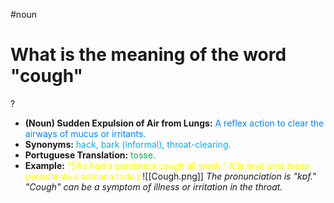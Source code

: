 #noun

# What is the meaning of the word "cough"  
?
* **(Noun) Sudden Expulsion of Air from Lungs:** <span style="color:rgb(0, 132, 255)">A reflex action to clear the airways of mucus or irritants.</span>  
* **Synonyms:** <span style="color:rgb(0, 176, 240)">hack, bark (informal), throat-clearing.</span>  
* **Portuguese Translation:** <span style="color:rgb(0, 176, 80)">tosse.</span>  
* **Example:** <span style="color:rgb(255, 255, 0)">"She had a persistent cough all week." (Ela teve uma tosse persistente a semana toda.)</span>
![[Cough.png]]
*The pronunciation is "kɒf." "Cough" can be a symptom of illness or irritation in the throat.*  
<!--SR:!2025-06-06,cough,200-->
